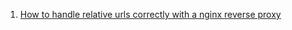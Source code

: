  1. [How to handle relative urls correctly with a nginx reverse proxy]
 
[How to handle relative urls correctly with a nginx reverse proxy]: https://serverfault.com/questions/932628/how-to-handle-relative-urls-correctly-with-a-nginx-reverse-proxy
